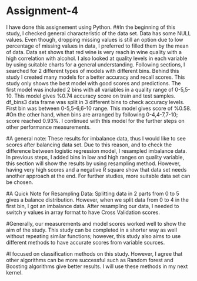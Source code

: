 # Assignment-4
I have done this assignement using Python.
##In the beginning of this study, I checked general characteristic of the data set. Data has some NULL values. Even though, dropping missing values is still an option due to low percentage of missing values in data, I preferred to filled them by the mean of data. Data set shows that red wine is very reach in wine quality with a high correlation with alcohol. I also looked at quality levels in each variable by using suitable charts for a general understanding. Following sections, I searched for 2 different types of models with different bins. Behind this study I created many models for a better accuracy and recall scores. This study only shows the best model with good scores and predictions. The first model was included 2 bins with all variables in a quality range of 0-5,5-10. This model gives %0.74 accuracy score on train and test samples. df_bins3 data frame was split in 3 different bins to check accuracy levels. First bin was between 0-5,5-6,6-10 range. This model gives score of %0.58.
#On the other hand, when bins are arranged by following 0-4,4-7,7-10; score reached 0.93%. I continued with this model for the further steps on other performance measurements.

#A general note: These results for imbalance data, thus I would like to see scores after balancing data set. Due to this reason, and to check the difference between logistic regression model, I resampled imbalance data. In previous steps, I added bins in low and high ranges on quality variable, this section will show the results by using resampling method. However, having very high scores and a negative R square show that data set needs another approach at the end. For further studies, more suitable data set can be chosen.

#A Quick Note for Resampling Data: Splitting data in 2 parts from 0 to 5 gives a balance distribution. However, when we split data from 0 to 4 in the first bin, I got an imbalance data. After resampling our data, I needed to switch y values in array format to have Cross Validation scores.

#Generally, our measurements and model scores worked well to show the aim of the study. This study can be completed in a shorter way as well without repeating similar functions; however, this study also aims to use different methods to have accurate scores from variable sources.

#I focused on classification methods on this study. However, I agree that other algorithms can be more successful such as Random forest and Boosting algorithms give better results. I will use these methods in my next kernel.
